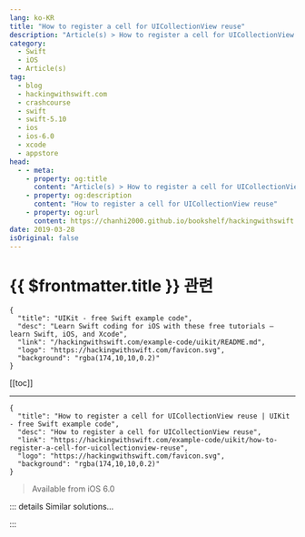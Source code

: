 ```yaml
---
lang: ko-KR
title: "How to register a cell for UICollectionView reuse"
description: "Article(s) > How to register a cell for UICollectionView reuse"
category:
  - Swift
  - iOS
  - Article(s)
tag: 
  - blog
  - hackingwithswift.com
  - crashcourse
  - swift
  - swift-5.10
  - ios
  - ios-6.0
  - xcode
  - appstore
head:
  - - meta:
    - property: og:title
      content: "Article(s) > How to register a cell for UICollectionView reuse"
    - property: og:description
      content: "How to register a cell for UICollectionView reuse"
    - property: og:url
      content: https://chanhi2000.github.io/bookshelf/hackingwithswift.com/example-code/uikit/how-to-register-a-cell-for-uicollectionview-reuse.html
date: 2019-03-28
isOriginal: false
---
```


# {{ $frontmatter.title }} 관련

```component VPCard
{
  "title": "UIKit - free Swift example code",
  "desc": "Learn Swift coding for iOS with these free tutorials – learn Swift, iOS, and Xcode",
  "link": "/hackingwithswift.com/example-code/uikit/README.md",
  "logo": "https://hackingwithswift.com/favicon.svg",
  "background": "rgba(174,10,10,0.2)"
}
```

[[toc]]

---

```component VPCard
{
  "title": "How to register a cell for UICollectionView reuse | UIKit - free Swift example code",
  "desc": "How to register a cell for UICollectionView reuse",
  "link": "https://hackingwithswift.com/example-code/uikit/how-to-register-a-cell-for-uicollectionview-reuse",
  "logo": "https://hackingwithswift.com/favicon.svg",
  "background": "rgba(174,10,10,0.2)"
}
```

> Available from iOS 6.0

<!-- TODO: 작성 -->

<!--
If you're working entirely in code, you can register a `UICollectionViewCell` subclass for use with your collection view, so that new cells are dequeued and re-use automatically by the system.

Here's the most basic form of this technique:

```swift
collectionView.register(UICollectionViewCell.self, forCellWithReuseIdentifier: "Cell")
```

That registers a basic collection view cell, which you can then customize in code if you want to. You can then dequeue a cell with this:

```swift
func collectionView(_ collectionView: UICollectionView, cellForItemAt indexPath: IndexPath) -> UICollectionViewCell {
    let cell = collectionView.dequeueReusableCell(withReuseIdentifier: "Cell", for: indexPath)
    return cell
}
```

If a cell doesn't already exist that can be re-used, a new one will be created automatically.

As you might imagine, you will most of the time want to create your own custom `UICollectionViewCell` subclass and use that instead, but the code is the same – just use your class name instead.

If you're working with Interface Builder, all this work is done for you by creating prototype cells.

-->

::: details Similar solutions…

<!--
/example-code/uikit/how-to-register-a-cell-for-uitableviewcell-reuse">How to register a cell for UITableViewCell reuse 
/example-code/uikit/why-can-i-not-register-for-push-notifications">Why can I not register for push notifications? 
/example-code/uikit/fixing-unable-to-dequeue-a-cell-with-identifier">Fixing "Unable to dequeue a cell with identifier" 
/example-code/uikit/fixing-failed-to-obtain-a-cell-from-its-datasource">Fixing "Failed to obtain a cell from its DataSource" 
/example-code/uikit/how-to-make-uicollectionview-headers-stay-fixed-using-sectionheaderspintovisiblebounds">How to make UICollectionView headers stay fixed using sectionHeadersPinToVisibleBounds</a>
-->

:::


